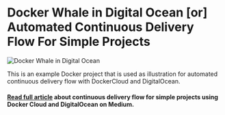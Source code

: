 # Docker Whale in Digital Ocean [or] Automated Continuous Delivery Flow For Simple Projects

![Docker Whale in Digital Ocean](https://cdn-images-1.medium.com/max/2000/1*SjREQ3vFbjWurkdviiwBEQ.png)

This is an example Docker project that is used as illustration for automated continuous delivery flow with DockerCloud and DigitalOcean.

#### [Read full article](https://medium.com/@trekhleb/docker-whale-in-digital-ocean-or-automated-continuous-delivery-flow-for-simple-projects-fbfb2c26bf14) about continuous delivery flow for simple projects using Docker Cloud and DigitalOcean on Medium.
